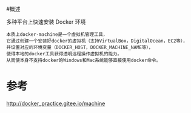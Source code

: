 #概述


多种平台上快速安装 Docker 环境


    本质上docker-machine是一个虚拟机管理工具，
    它通过创建一个安装好docker的虚拟机（支持VirtualBox，DigitalOcean，EC2等），
    并设置对应的环境变量（DOCKER_HOST，DOCKER_MACHINE_NAME等），
    使得本地的docker工具获得透明远程操作虚拟机的能力。
    从而使本身不支持docker的Windows和Mac系统能够直接使用docker命令。



# 参考

http://docker_practice.gitee.io/machine